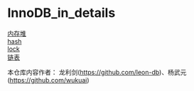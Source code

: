 # InnoDB_in_details

[内存堆](./mem/%E5%86%85%E5%AD%98%E5%A0%86.md)  
[hash](./ha/hash.md)  
[lock](./lock/%E9%94%81.md)    
[链表](./ut/list.md)

本仓库内容作者： 龙利剑(https://github.com/leon-db)、杨武元 (https://github.com/wukuai)
